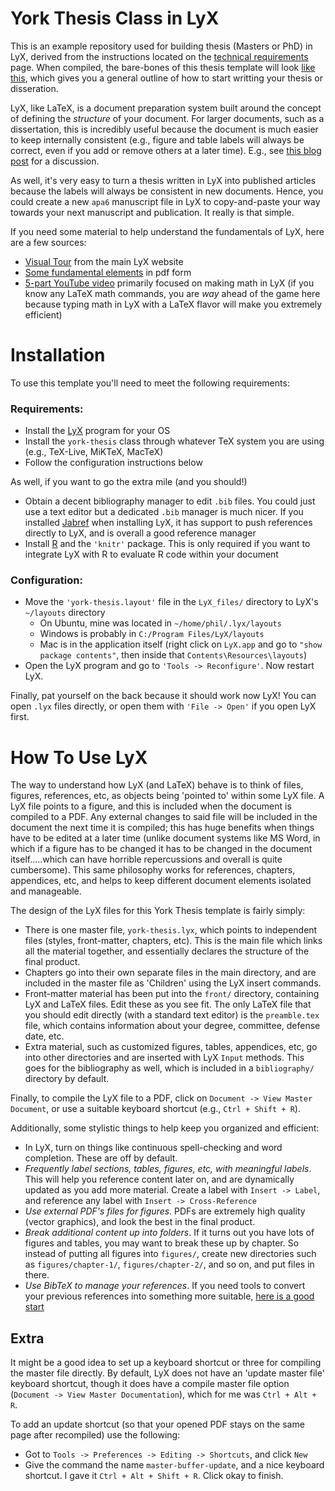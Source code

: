 York Thesis Class in LyX
========================

This is an example repository used for building thesis (Masters or PhD) in LyX, derived from the instructions located on the 
[technical requirements](http://gradstudies.yorku.ca/current-students/thesis-dissertation/organization/#section3c) page. 
When compiled, the bare-bones of this thesis template will look [like this](https://github.com/philchalmers/York_Thesis_LyX/blob/master/york-thesis.pdf), which gives you a general outline of 
how to start writting your thesis or disseration.  

LyX, like LaTeX, is a document preparation system built around the concept of defining the
*structure* of your document. For larger documents, such as a dissertation, this is
incredibly useful because the document is much easier to keep internally consistent
(e.g., figure and table labels will always be correct, even if you add or remove others 
at a later time). E.g., see 
[this blog post](https://amrys.wordpress.com/2013/01/16/why-your-should-latex-your-dissertation-or-why-you-dont-have-to-write-your-dissertation-in-word/) for a discussion. 

As well, it's very easy to turn a thesis written in LyX into published articles 
because the labels will always be consistent in new documents. Hence, you could create a 
new `apa6` manuscript file in LyX to copy-and-paste your way 
towards your next manuscript and publication. It really is that simple.

If you need some material to help understand the fundamentals of LyX, here are a few sources:

- [Visual Tour](http://www.lyx.org/VisualTour) from the main LyX website
- [Some fundamental elements](http://ocw.mit.edu/courses/nuclear-engineering/22-033-nuclear-systems-design-project-fall-2011/tools/MIT22_033F11_tools_lyx_tut.pdf) in pdf form
- [5-part YouTube video](https://www.youtube.com/watch?v=m4cEAVmLegg) primarily focused 
  on making math in LyX (if you know any LaTeX math commands, you are *way* ahead of the game here because typing
  math in LyX with a LaTeX flavor will make you extremely efficient)

Installation
========================

To use this template you'll need to meet the following requirements:

### Requirements: 

- Install the [LyX](http://www.lyx.org/) program for your OS 
- Install the `york-thesis` class through whatever TeX system you are using 
  (e.g., TeX-Live, MiKTeX, MacTeX)
- Follow the configuration instructions below

As well, if you want to go the extra mile (and you should!)

- Obtain a decent bibliography manager to edit `.bib` files. You could just use
  a text editor but a dedicated `.bib` manager is much nicer. If you installed
  [Jabref](http://jabref.sourceforge.net/) when installing LyX, 
  it has support to push references directly to LyX, and is overall a good reference manager
- Install [R](http://www.r-project.org/) and the `'knitr'` package. This
  is only required if you want to integrate LyX with R to evaluate R code within
  your document

### Configuration:

- Move the `'york-thesis.layout'` file in the `LyX_files/` directory 
   to LyX's `~/layouts` directory 
     - On Ubuntu, mine was located in `~/home/phil/.lyx/layouts`
     - Windows is probably in `C:/Program Files/LyX/layouts`
     - Mac is in the application itself (right click on `LyX.app` and go to
       `"show package contents"`, then inside that `Contents\Resources\layouts`)
- Open the LyX program and go to `'Tools -> Reconfigure'`. Now restart LyX.

Finally, pat yourself on the back because it should work now LyX! You can open `.lyx` files 
directly, or open them with `'File -> Open'` if you open LyX first.

How To Use LyX
========================

The way to understand how LyX (and LaTeX) behave is to think of files, figures, references, 
etc, as objects being 'pointed to' within some LyX file. A LyX file points to a figure, and this is 
included when the document is compiled to a PDF. Any external changes to said file will be included in 
the document the next time it is compiled; this has huge benefits when things have to be edited at a 
later time (unlike document systems like MS Word, in which if a figure has to be changed it has to be changed
in the document itself.....which can have horrible repercussions and overall is quite cumbersome). This same
philosophy works for references, chapters, appendices, etc, and helps to keep different document elements 
isolated and manageable.

The design of the LyX files for this York Thesis template is fairly simply: 

- There is one master file, `york-thesis.lyx`, which points to independent files (styles,
  front-matter, chapters, etc). This is the main file which links all the material together, and 
  essentially declares the structure of the final product.
- Chapters go into their own separate files in the main directory, and are included in the master 
  file as 'Children' using the LyX insert commands.
- Front-matter material has been put into the `front/` directory, containing LyX and LaTeX files.
  Edit these as you see fit. The only LaTeX file that you should edit directly (with a standard text
  editor) is the `preamble.tex` file, which contains information about your degree, committee, defense date, etc.
- Extra material, such as customized figures, tables, appendices, etc, go into other directories and are inserted
  with LyX `Input` methods. This goes for the bibliography as well, which is included in a `bibliography/`
  directory by default.

Finally, to compile the LyX file to a PDF, click on `Document -> View Master Document`, or use a suitable
keyboard shortcut (e.g., `Ctrl + Shift + R`). 

Additionally, some stylistic things to help keep you organized and efficient:

- In LyX, turn on things like continuous spell-checking and word completion. These are off by default.
- *Frequently label sections, tables, figures, etc, with meaningful labels*. 
  This will help you reference content later on, and are dynamically updated as you add more material. 
  Create a label with `Insert -> Label`, and reference any label with `Insert -> Cross-Reference`
- *Use external PDF's files for figures*. PDFs are extremely high quality (vector graphics), and look 
  the best in the final product.
- *Break additional content up into folders*. If it turns out you have lots of figures and tables, 
  you may want to break these up by chapter. So instead of putting all figures into `figures/`, 
  create new directories such as `figures/chapter-1/`, `figures/chapter-2/`, and so on, and put files in there.
- *Use BibTeX to manage your references*. If you need tools to convert your previous references into something more
  suitable, [here is a good start](http://www.snowelm.com/~t/doc/tips/makebib.en.html)

Extra
-----------------------

It might be a good idea to set up a keyboard shortcut or three for compiling the master file directly.
By default, LyX does not have an 'update master file' keyboard shortcut, though it does have a 
compile master file option (`Document -> View Master Documentation`), which for me was `Ctrl + Alt + R`. 

To add an update shortcut (so that your opened PDF stays on the same page after recompiled) use the 
following:

- Got to `Tools -> Preferences -> Editing -> Shortcuts`, and click `New`
- Give the command the name `master-buffer-update`, and a nice keyboard shortcut. 
  I gave it `Ctrl + Alt + Shift + R`. Click okay to finish.


